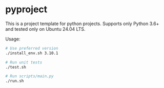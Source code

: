 # pyproject

This is a project template for python projects. Supports only Python 3.6+ and tested only on Ubuntu 24.04 LTS.

Usage:
``` BASH
# Use preferred version
./install_env.sh 3.10.1

# Run unit tests
./test.sh

# Run scripts/main.py
./run.sh

```